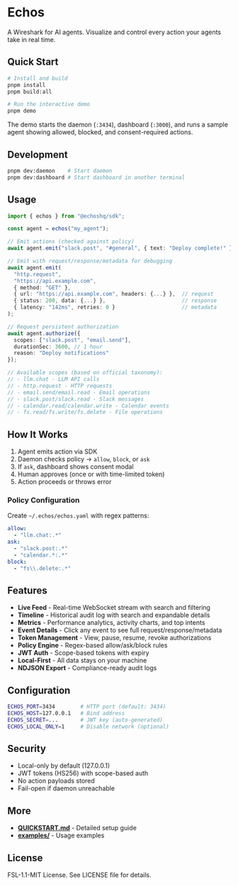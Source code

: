 # Echos

A Wireshark for AI agents. Visualize and control every action your agents take in real time.

## Quick Start

```bash
# Install and build
pnpm install
pnpm build:all

# Run the interactive demo
pnpm demo
```

The demo starts the daemon (`:3434`), dashboard (`:3000`), and runs a sample agent showing allowed, blocked, and consent-required actions.

## Development

```bash
pnpm dev:daemon    # Start daemon
pnpm dev:dashboard # Start dashboard in another terminal
```

## Usage

```typescript
import { echos } from "@echoshq/sdk";

const agent = echos("my_agent");

// Emit actions (checked against policy)
await agent.emit("slack.post", "#general", { text: "Deploy complete!" });

// Emit with request/response/metadata for debugging
await agent.emit(
  "http.request",
  "https://api.example.com",
  { method: "GET" },
  { url: "https://api.example.com", headers: {...} },  // request
  { status: 200, data: {...} },                        // response
  { latency: "142ms", retries: 0 }                     // metadata
);

// Request persistent authorization
await agent.authorize({
  scopes: ["slack.post", "email.send"],
  durationSec: 3600, // 1 hour
  reason: "Deploy notifications"
});

// Available scopes (based on official taxonomy):
// - llm.chat - LLM API calls
// - http.request - HTTP requests
// - email.send/email.read - Email operations
// - slack.post/slack.read - Slack messages
// - calendar.read/calendar.write - Calendar events
// - fs.read/fs.write/fs.delete - File operations
```

## How It Works

1. Agent emits action via SDK
2. Daemon checks policy → `allow`, `block`, or `ask`
3. If `ask`, dashboard shows consent modal
4. Human approves (once or with time-limited token)
5. Action proceeds or throws error

### Policy Configuration

Create `~/.echos/echos.yaml` with regex patterns:

```yaml
allow:
  - "llm.chat:.*"
ask:
  - "slack.post:.*"
  - "calendar.*:.*"
block:
  - "fs\\.delete:.*"
```

## Features

- **Live Feed** - Real-time WebSocket stream with search and filtering
- **Timeline** - Historical audit log with search and expandable details
- **Metrics** - Performance analytics, activity charts, and top intents
- **Event Details** - Click any event to see full request/response/metadata
- **Token Management** - View, pause, resume, revoke authorizations
- **Policy Engine** - Regex-based allow/ask/block rules
- **JWT Auth** - Scope-based tokens with expiry
- **Local-First** - All data stays on your machine
- **NDJSON Export** - Compliance-ready audit logs

## Configuration

```bash
ECHOS_PORT=3434        # HTTP port (default: 3434)
ECHOS_HOST=127.0.0.1   # Bind address
ECHOS_SECRET=...       # JWT key (auto-generated)
ECHOS_LOCAL_ONLY=1     # Disable network (optional)
```

## Security

- Local-only by default (127.0.0.1)
- JWT tokens (HS256) with scope-based auth
- No action payloads stored
- Fail-open if daemon unreachable

## More

- **[QUICKSTART.md](./QUICKSTART.md)** - Detailed setup guide
- **[examples/](./examples/)** - Usage examples

## License

FSL-1.1-MIT License. See LICENSE file for details.

